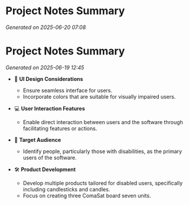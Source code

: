 # Project Notes Summary

*Generated on 2025-06-20 07:08*

# Project Notes Summary

*Generated on 2025-06-19 12:45*

- 🎨 **UI Design Considerations**
  - Ensure seamless interface for users.
  - Incorporate colors that are suitable for visually impaired users.

- 💻 **User Interaction Features**
  - Enable direct interaction between users and the software through facilitating features or actions.

- 🎯 **Target Audience**
  - Identify people, particularly those with disabilities, as the primary users of the software.

- 🛠️ **Product Development**
  - Develop multiple products tailored for disabled users, specifically including candlesticks and candles.
  - Focus on creating three ComaSat board seven units.
